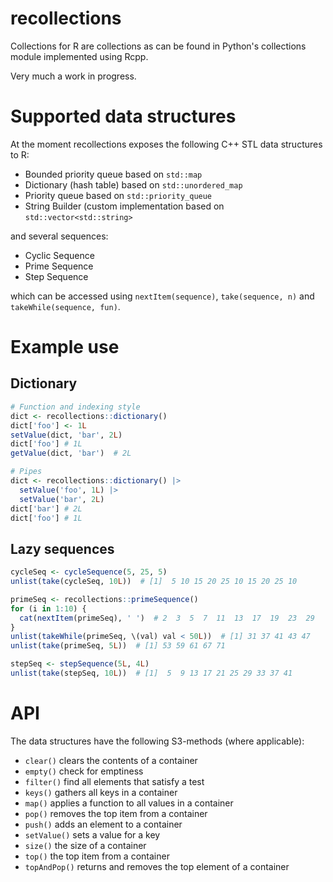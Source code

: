 # recollections

Collections for R are collections as can be found in Python's collections
module implemented using Rcpp.

Very much a work in progress.

# Supported data structures

At the moment recollections exposes the following C++ STL data structures to R:

- Bounded priority queue based on `std::map`
- Dictionary (hash table) based on `std::unordered_map`
- Priority queue based on `std::priority_queue`
- String Builder (custom implementation based on `std::vector<std::string>`

and several sequences:
- Cyclic Sequence
- Prime Sequence
- Step Sequence

which can be accessed using `nextItem(sequence)`, `take(sequence, n)` and
`takeWhile(sequence, fun)`.

# Example use

## Dictionary

```R
# Function and indexing style
dict <- recollections::dictionary()
dict['foo'] <- 1L
setValue(dict, 'bar', 2L)
dict['foo'] # 1L
getValue(dict, 'bar')  # 2L

# Pipes
dict <- recollections::dictionary() |>
  setValue('foo', 1L) |>
  setValue('bar', 2L)
dict['bar'] # 2L
dict['foo'] # 1L
```

## Lazy sequences

```R
cycleSeq <- cycleSequence(5, 25, 5)
unlist(take(cycleSeq, 10L))  # [1]  5 10 15 20 25 10 15 20 25 10

primeSeq <- recollections::primeSequence()
for (i in 1:10) {
  cat(nextItem(primeSeq), ' ')  # 2  3  5  7  11  13  17  19  23  29
}
unlist(takeWhile(primeSeq, \(val) val < 50L))  # [1] 31 37 41 43 47
unlist(take(primeSeq, 5L))  # [1] 53 59 61 67 71

stepSeq <- stepSequence(5L, 4L)
unlist(take(stepSeq, 10L))  # [1]  5  9 13 17 21 25 29 33 37 41
```

# API

The data structures have the following S3-methods (where applicable):

- `clear()` clears the contents of a container
- `empty()` check for emptiness
- `filter()` find all elements that satisfy a test
- `keys()` gathers all keys in a container
- `map()` applies a function to all values in a container
- `pop()` removes the top item from a container
- `push()` adds an element to a container
- `setValue()` sets a value for a key
- `size()` the size of a container
- `top()` the top item from a container
- `topAndPop()` returns and removes the top element of a container
